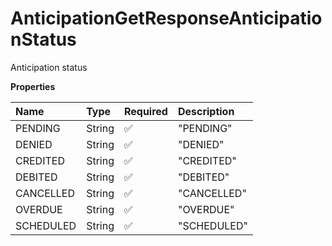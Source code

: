 # AnticipationGetResponseAnticipationStatus

Anticipation status

**Properties**

| Name      | Type   | Required | Description |
| :-------- | :----- | :------- | :---------- |
| PENDING   | String | ✅       | "PENDING"   |
| DENIED    | String | ✅       | "DENIED"    |
| CREDITED  | String | ✅       | "CREDITED"  |
| DEBITED   | String | ✅       | "DEBITED"   |
| CANCELLED | String | ✅       | "CANCELLED" |
| OVERDUE   | String | ✅       | "OVERDUE"   |
| SCHEDULED | String | ✅       | "SCHEDULED" |

<!-- This file was generated by liblab | https://liblab.com/ -->
